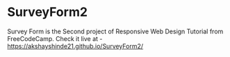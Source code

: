 # SurveyForm2

Survey Form is the Second project of Responsive Web Design Tutorial from FreeCodeCamp.
Check it live at - https://akshayshinde21.github.io/SurveyForm2/
